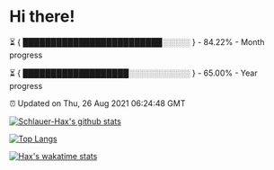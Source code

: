 # Hi there!

⏳ { █████████████████████████░░░░░ } - 84.22% - Month progress

⏳ { ███████████████████░░░░░░░░░░░ } - 65.00% - Year progress

⏰ Updated on Thu, 26 Aug 2021 06:24:48 GMT


[![Schlauer-Hax's github stats](https://github-readme-stats.vercel.app/api?username=Schlauer-Hax&show_icons=true&theme=dark&count_private=true)](https://github.com/Schlauer-Hax)


[![Top Langs](https://github-readme-stats.vercel.app/api/top-langs/?username=Schlauer-Hax&layout=compact&theme=dark)](https://github.com/Schlauer-Hax?tab=repositories)


[![Hax's wakatime stats](https://github-readme-stats.vercel.app/api/wakatime?username=Hax&theme=dark)](https://wakatime.com/@Hax)

